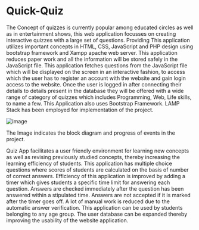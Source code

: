 # Quick-Quiz

The Concept of quizzes is currently popular among educated circles as well as in entertainment shows, this web application focusses on creating interactive quizzes with a
large set of questions. Providing 
This application utilizes important concepts in HTML, CSS, JavaScript and PHP design using bootstrap framework and Xampp apache web server.
This application reduces paper work and all the information will be stored safely in the JavaScript file. 
This application fetches questions from the JavaScript file which will be displayed on the screen in an interactive fashion, to access which the user has to register an account with the website and gain login access to the website. 
Once the user is logged in after connecting their details to details present in the database they will be offered with a wide range of category of quizzes which includes Programming, Web, Life skills, to name a few.
This Application also uses Bootstrap Framework.
LAMP Stack has been employed for implementation of the project.

![image](https://user-images.githubusercontent.com/67979587/131704143-9568d11c-1f95-4b0d-a99d-2a7f8a8c9b02.png)

The Image indicates the block diagram and progress of events in the project.

Quiz App facilitates a user friendly environment for learning new concepts as well as revising previously studied concepts, thereby increasing the learning efficiency of students.
This application has multiple choice questions where scores of students are calculated on the basis of number of correct answers.
Efficiency of this application is improved by adding a timer which gives students a specific time limit for answering each question.
Answers are checked immediately after the question has been answered within a stipulated time.
Answers are not accepted if it is marked after the timer goes off.
A lot of manual work is reduced due to the automatic answer verification.
This application can be used by students belonging to any age group. The user database can be expanded thereby improving the usability of the website application.

